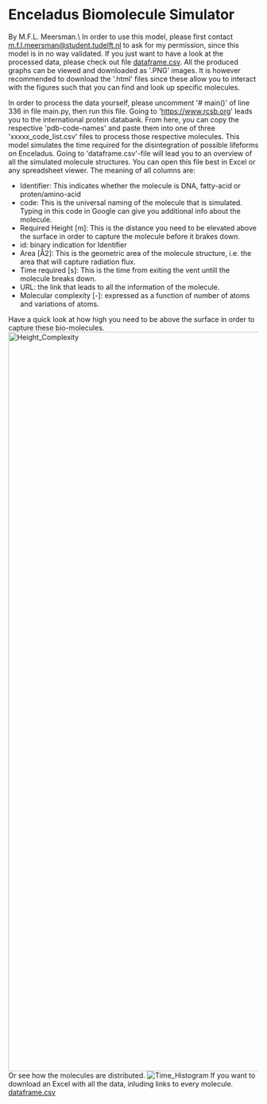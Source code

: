 # Enceladus Biomolecule Simulator
By M.F.L. Meersman.\\
In order to use this model, please first contact m.f.l.meersman@student.tudelft.nl to ask for my permission, since this model is in no way validated.
If you just want to have a look at the processed data, please check out file [dataframe.csv](https://github.com/MarnixMeersman/enceladus_biomolecule_sim/blob/ce6f2701a066eb861c844f50069c26f659895668/dataframe.csv).
All the produced graphs can be viewed and downloaded as '.PNG' images. It is however recommended to download the '.html'
files since these allow you to interact with the figures such that you can find and look up specific molecules.


In order to process the data yourself, please uncomment '# main()' of line 336 in file main.py, then run this file.
Going to 'https://www.rcsb.org' leads you to the international protein databank. From here, you can copy the
respective 'pdb-code-names' and paste them into one of three 'xxxxx_code_list.csv' files to process those respective
molecules.
This model simulates the time required for the disintegration of possible lifeforms on Enceladus.
Going to 'dataframe.csv'-file will lead you to an overview of all the simulated molecule structures.
You can open this file best in Excel or any spreadsheet viewer. The meaning of all columns are:
- Identifier: This indicates whether the molecule is DNA, fatty-acid or proten/amino-acid
- code: This is the universal naming of the molecule that is simulated. Typing in this code in Google can give you additional info about the molecule.
- Required Height [m]: This is the distance you need to be elevated above the surface in order to capture the molecule before it brakes down.
- id: binary indication for Identifier
- Area [Å2]: This is the geometric area of the molecule structure, i.e. the area that will capture radiation flux.
- Time required [s]: This is the time from exiting the vent untill the molecule breaks down.
- URL: the link that leads to all the information of the molecule.
- Molecular complexity [-]: expressed as a function of number of atoms and variations of atoms.


Have a quick look at how high you need to be above the surface in order to capture these bio-molecules.
<img width="1488" alt="Height_Complexity" src="https://user-images.githubusercontent.com/57674797/161560934-c77f7733-2bd4-42c5-bb6f-eac1a8ee9054.png">
Or see how the molecules are distributed.
![Time_Histogram](https://user-images.githubusercontent.com/57674797/161560947-58bd4812-95ae-49c9-b0f2-dcf2b7a7a70f.png)
If you want to download an Excel with all the data, inluding links to every molecule.
[dataframe.csv](https://github.com/MarnixMeersman/enceladus_biomolecule_sim/blob/ce6f2701a066eb861c844f50069c26f659895668/dataframe.csv)
